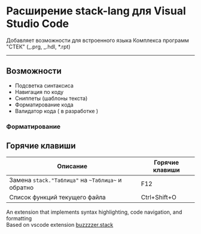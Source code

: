 # Расширение stack-lang для Visual Studio Code

Добавляет возможности для встроенного языка Комплекса программ "СТЕК" (_.prg, _.hdl, *.rpt)

---

## Возможности
- Подсветка синтаксиса
- Навигация по коду
- Сниппеты (шаблоны текста)
- Форматирование кода
- Валидатор кода ( в разработке )

### Форматирование


## Горячие клавиши
|Описание|Горячие клавиши|
|-|-|
|Замена `stack."Таблица"` на `~Таблица~` и обратно| F12          |
|Список функций текущего файла                    | Ctrl+Shift+O |



An extension that implements syntax highlighting, code navigation, and formatting  
Based on vscode extension  [buzzzzer.stack](https://marketplace.visualstudio.com/items?itemName=buzzzzer.stack)